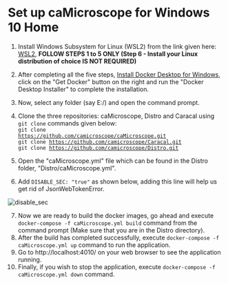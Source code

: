 # Set up caMicroscope for Windows 10 Home

1. Install Windows Subsystem for Linux (WSL2) from the link given here: <a href = "https://docs.microsoft.com/en-us/windows/wsl/install-win10#manual-installation-steps">WSL2</a>, **FOLLOW STEPS 1 to 5 ONLY (Step 6 - Install your Linux distribution of choice IS NOT REQUIRED)** 
2. After completing all the five steps, <a href = "">Install Docker Desktop for Windows</a>, click on the "Get Docker" button on the right and run the "Docker Desktop Installer" to complete the installation.
3. Now, select any folder (say E:/) and open the command prompt.
4. Clone the three repositories: caMicroscope, Distro and Caracal using <code>git clone</code> commands given below:<br>
    <code>git clone https://github.com/camicroscope/caMicroscope.git</code><br>
    <code>git clone https://github.com/camicroscope/Caracal.git</code><br>
    <code>git clone https://github.com/camicroscope/Distro.git</code><br>

5. Open the "caMicroscope.yml" file which can be found in the Distro folder, "Distro/caMicroscope.yml".
6. Add <code>DISABLE_SEC: "true"</code> as shown below, adding this line will help us get rid of JsonWebTokenError.

![disable_sec](https://user-images.githubusercontent.com/40331239/113166920-d4d24d80-9260-11eb-9bc1-7cb8d301c46c.jpg)

7. Now we are ready to build the docker images, go ahead and execute <code>docker-compose -f caMicroscope.yml build</code> command from the command prompt (Make sure that you are in the Distro directory).
8. After the build has completed successfully, execute <code>docker-compose -f caMicroscope.yml up</code> command to run the application.
9. Go to http://localhost:4010/ on your web browser to see the application running.
10. Finally, if you wish to stop the application, execute <code>docker-compose -f caMicroscope.yml down</code> command.
